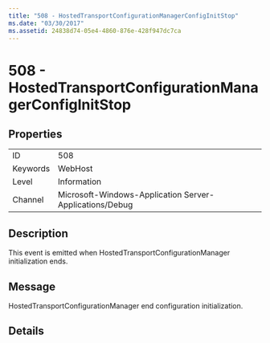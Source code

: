 ```yaml
---
title: "508 - HostedTransportConfigurationManagerConfigInitStop"
ms.date: "03/30/2017"
ms.assetid: 24838d74-05e4-4860-876e-428f947dc7ca
---
```

# 508 - HostedTransportConfigurationManagerConfigInitStop
## Properties  
  
|||  
|-|-|  
|ID|508|  
|Keywords|WebHost|  
|Level|Information|  
|Channel|Microsoft-Windows-Application Server-Applications/Debug|  
  
## Description  
 This event is emitted when HostedTransportConfigurationManager initialization ends.  
  
## Message  
 HostedTransportConfigurationManager end configuration initialization.  
  
## Details
